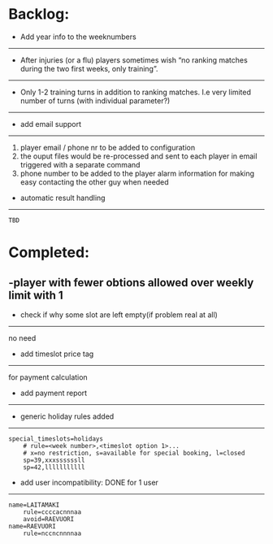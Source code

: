 Backlog:
=======

- Add year info to the weeknumbers
----------------------------------


- After injuries (or a flu) players sometimes wish “no ranking matches during the two first weeks, only training”.
------------------------------------------------------------------------------------------------------------------


- Only 1-2 training turns in addition to ranking matches. I.e very limited number of turns (with individual parameter?)
-----------------------------------------------------------------------------------------------------------------------


- add email support
-------------------
  1) player email / phone nr to be added to configuration
  2) the ouput files would be re-processed and sent to each player in email
     triggered with a separate command
  3) phone number to be added to the player alarm information for making easy
     contacting the other guy when needed


- automatic result handling
---------------------------
    TBD


Completed:
=========

-player with fewer obtions allowed over weekly limit with 1
------------------------------------------------------------

- check if why some slot are left empty(if problem real at all)
---------------------------------------------------------------
  no need


- add timeslot price tag
------------------------
for payment calculation


- add payment report
--------------------


- generic holiday rules added
---------------------
    special_timeslots=holidays
        # rule=<week number>,<timeslot option 1>...
        # x=no restriction, s=available for special booking, l=closed
        sp=39,xxxssssssll
        sp=42,lllllllllll

- add user incompatibility: DONE for 1 user
---------------------------
    name=LAITAMAKI
        rule=ccccacnnnaa
        avoid=RAEVUORI
    name=RAEVUORI
        rule=nccncnnnnaa
